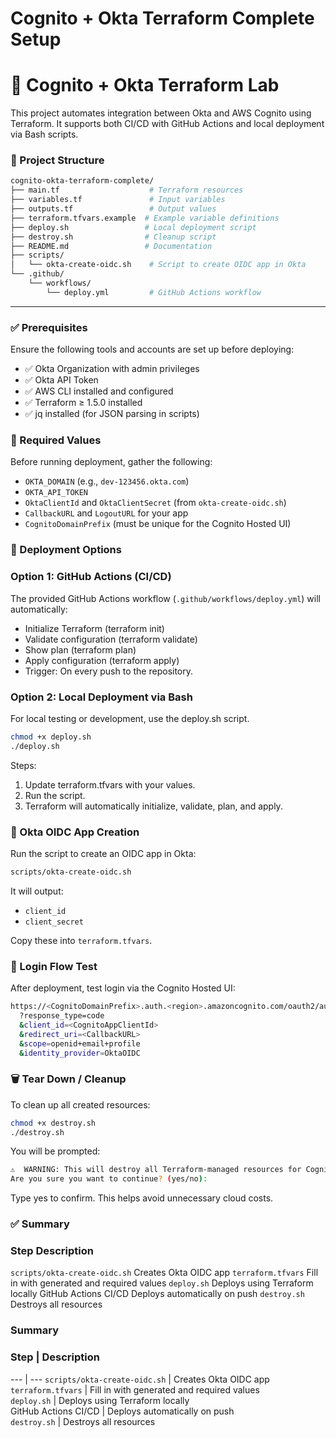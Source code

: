 # Cognito + Okta Terraform Complete Setup
# 🚀 Cognito + Okta Terraform Lab

This project automates integration between Okta and AWS Cognito using Terraform. It supports both CI/CD with GitHub Actions and local deployment via Bash scripts.

### 📁 Project Structure
```bash
cognito-okta-terraform-complete/
├── main.tf                    # Terraform resources
├── variables.tf               # Input variables
├── outputs.tf                 # Output values
├── terraform.tfvars.example  # Example variable definitions
├── deploy.sh                 # Local deployment script
├── destroy.sh                # Cleanup script
├── README.md                 # Documentation
├── scripts/
│   └── okta-create-oidc.sh    # Script to create OIDC app in Okta
└── .github/
    └── workflows/
        └── deploy.yml         # GitHub Actions workflow
```
---
###  ✅ Prerequisites
Ensure the following tools and accounts are set up before deploying:
- ✅ Okta Organization with admin privileges
- ✅ Okta API Token
- ✅ AWS CLI installed and configured
- ✅ Terraform ≥ 1.5.0 installed
- ✅ jq installed (for JSON parsing in scripts)

### 🔑 Required Values

Before running deployment, gather the following:

- `OKTA_DOMAIN` (e.g., `dev-123456.okta.com`)
- `OKTA_API_TOKEN`
- `OktaClientId` and `OktaClientSecret` (from `okta-create-oidc.sh`)
- `CallbackURL` and `LogoutURL` for your app
- `CognitoDomainPrefix` (must be unique for the Cognito Hosted UI)

### 🚀 Deployment Options
### Option 1: GitHub Actions (CI/CD)

The provided GitHub Actions workflow (`.github/workflows/deploy.yml`) will automatically:

- Initialize Terraform (terraform init)
- Validate configuration (terraform validate)
- Show plan (terraform plan)
- Apply configuration (terraform apply)
- Trigger: On every push to the repository.

### Option 2: Local Deployment via Bash

For local testing or development, use the deploy.sh script.
```bash
chmod +x deploy.sh
./deploy.sh
```

Steps:

1. Update terraform.tfvars with your values.
2. Run the script.
3. Terraform will automatically initialize, validate, plan, and apply.

### 🔄 Okta OIDC App Creation

Run the script to create an OIDC app in Okta:
```bash
scripts/okta-create-oidc.sh
```

It will output:

- `client_id`
- `client_secret`

Copy these into `terraform.tfvars`.

### 🧩 Login Flow Test

After deployment, test login via the Cognito Hosted UI:
```bash
https://<CognitoDomainPrefix>.auth.<region>.amazoncognito.com/oauth2/authorize
  ?response_type=code
  &client_id=<CognitoAppClientId>
  &redirect_uri=<CallbackURL>
  &scope=openid+email+profile
  &identity_provider=OktaOIDC
```
### 🗑️ Tear Down / Cleanup

To clean up all created resources:
```bash
chmod +x destroy.sh
./destroy.sh
```

You will be prompted:
```bash
⚠️  WARNING: This will destroy all Terraform-managed resources for Cognito-Okta integration!
Are you sure you want to continue? (yes/no):
```
Type yes to confirm. This helps avoid unnecessary cloud costs.

### ✅ Summary
### Step	                           Description
`scripts/okta-create-oidc.sh`	   Creates Okta OIDC app
`terraform.tfvars`	               Fill in with generated and required values
`deploy.sh`	                       Deploys using Terraform locally
GitHub Actions CI/CD	           Deploys automatically on push
`destroy.sh`	                   Destroys all resources

### Summary

### Step | Description
--- | ---
`scripts/okta-create-oidc.sh` | Creates Okta OIDC app  
`terraform.tfvars` | Fill in with generated and required values  
`deploy.sh` | Deploys using Terraform locally  
GitHub Actions CI/CD | Deploys automatically on push  
`destroy.sh` | Destroys all resources  

